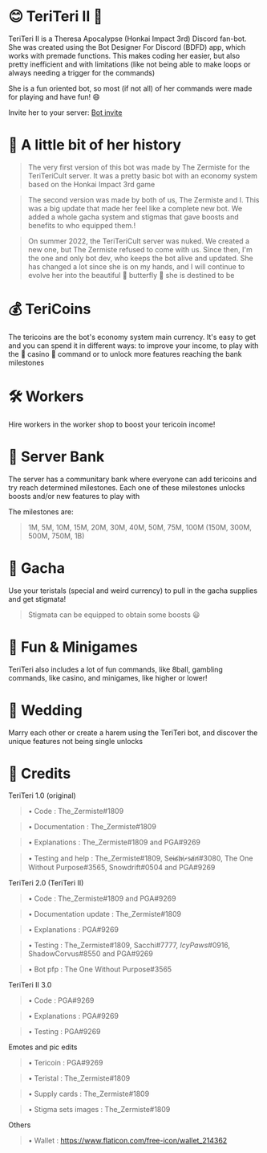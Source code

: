 # 😊 TeriTeri II 🥒
TeriTeri II is a Theresa Apocalypse (Honkai Impact 3rd) Discord fan-bot. She was created using the Bot Designer For Discord (BDFD) app, which works with premade functions. This makes coding her easier, but also pretty inefficient and with limitations (like not being able to make loops or always needing a trigger for the commands)

She is a fun oriented bot, so most (if not all) of her commands were made for playing and have fun! 😄

Invite her to your server: [Bot invite](https://discord.com/oauth2/authorize?client_id=1000123818930622546&scope=bot%20applications.commands&permissions=2145910143)
# 📖 A little bit of her history 
> The very first version of this bot was made by The Zermiste for the TeriTeriCult server. It was a pretty basic bot with an economy system based on the Honkai Impact 3rd game

> The second version was made by both of us, The Zermiste and I. This was a big update that made her feel like a complete new bot. We added a whole gacha system and stigmas that gave boosts and benefits to who equipped them.!


> On summer 2022, the TeriTeriCult server was nuked. We created a new one, but The Zermiste refused to come with us. Since then, I'm the one and only bot dev, who keeps the bot alive and updated.
> She has changed a lot since she is on my hands, and I will continue to evolve her into the beautiful 🦋 butterfly 🦋 she is destined to be

# 💰 TeriCoins
The tericoins are the bot's economy system main currency. It's easy to get and you can spend it in different ways: to improve your income, to play with the 🎰 casino 🎰 command or to unlock more features reaching the bank milestones 

# 🛠 Workers
Hire workers in the worker shop to boost your tericoin income!

# 🏦 Server Bank
The server has a communitary bank where everyone can add tericoins and try reach determined milestones. Each one of these milestones unlocks boosts and/or new features to play with

The milestones are:
> 1M, 5M, 10M, 15M, 20M, 30M, 40M, 50M, 75M, 100M (150M, 300M, 500M, 750M, 1B)

# 💎 Gacha
Use your teristals (special and weird currency) to pull in the gacha supplies and get stigmata!

> Stigmata can be equipped to obtain some boosts 😃

# 🧩 Fun & Minigames
TeriTeri also includes a lot of fun commands, like 8ball, gambling commands, like casino, and minigames, like higher or lower!

# 👰 Wedding
Marry each other or create a harem using the TeriTeri bot, and discover the unique features not being single unlocks

# 🌙 Credits
TeriTeri 1.0 (original)
> • Code : The_Zermiste#1809

> • Documentation : The_Zermiste#1809

> • Explanations : The_Zermiste#1809 and PGA#9269

> • Testing and help : The_Zermiste#1809, Se̴i̴s̸h̷i̷-̷s̴a̸n̸#3080, The One Without Purpose#3565, Snowdrift#0504 and PGA#9269

TeriTeri 2.0 (TeriTeri II)
> • Code : The_Zermiste#1809 and PGA#9269

> • Documentation update : The_Zermiste#1809

> • Explanations : PGA#9269

> • Testing : The_Zermiste#1809, Sacchi#7777, _IcyPaws_#0916, ShadowCorvus#8550 and PGA#9269

> • Bot pfp : The One Without Purpose#3565

TeriTeri II 3.0 
> • Code : PGA#9269

> • Explanations : PGA#9269

> • Testing : PGA#9269

Emotes and pic edits
> • Tericoin : PGA#9269

> • Teristal : The_Zermiste#1809

> • Supply cards : The_Zermiste#1809

> • Stigma sets images : The_Zermiste#1809

Others
> • Wallet : https://www.flaticon.com/free-icon/wallet_214362
